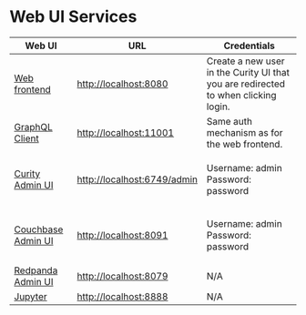 # Web UI Services

| Web UI                                      | URL                                                        | Credentials                                                                         |
| ------------------------------------------- | ---------------------------------------------------------- | ----------------------------------------------------------------------------------- |
| [Web frontend](web-app.md)                  | [http://localhost:8080](http://localhost:8080/)            | Create a new user in the Curity UI that you are redirected to when clicking login.  |
| [GraphQL Client](graphql-client.md)         | [http://localhost:11001](http://localhost:11001)           | Same auth mechanism as for the web frontend.                                        |
| [Curity Admin UI](curity-admin-ui.md)       | [http://localhost:6749/admin](http://localhost:6749/admin) | <p>Username: admin<br>Password: password</p>                                        |
| [Couchbase Admin UI](couchbase-admin-ui.md) | [http://localhost:8091](http://localhost:8091/)            | <p>Username: admin<br>Password: password</p>                                        |
| [Redpanda Admin UI](redpanda-admin-ui.md)   | [http://localhost:8079](http://localhost:8079/)            | N/A                                                                                 |
| [Jupyter](jupyter.md)                       | [http://localhost:8888](http://localhost:8888)             | N/A                                                                                 |
